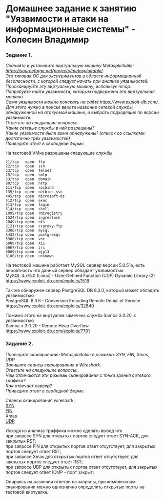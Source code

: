 # Домашнее задание к занятию "Уязвимости и атаки на информационные системы" - Колесин Владимир

### Задание 1.

*Скачайте и установите виртуальную машину Metasploitable: https://sourceforge.net/projects/metasploitable/.*  
*Это типовая ОС для экспериментов в области информационной безопасности, с которой следует начать при анализе уязвимостей.*  
*Просканируйте эту виртуальную машину, используя nmap.*  
*Попробуйте найти уязвимости, которым подвержена эта виртуальная машина.*  
*Сами уязвимости можно поискать на сайте https://www.exploit-db.com/.*  
*Для этого нужно в поиске ввести название сетевой службы, обнаруженной на атакуемой машине, и выбрать подходящие по версии уязвимости.*  
*Ответьте на следующие вопросы:*  
*Какие сетевые службы в ней разрешены?*  
*Какие уязвимости были вами обнаружены? (список со ссылками: достаточно трёх уязвимостей)*  
*Приведите ответ в свободной форме.* 

На тестовой VMке разрешены следующие службы:  
```
21/tcp   open  ftp
22/tcp   open  ssh
23/tcp   open  telnet
25/tcp   open  smtp
53/tcp   open  domain
80/tcp   open  http
111/tcp  open  rpcbind
139/tcp  open  netbios-ssn
445/tcp  open  microsoft-ds
512/tcp  open  exec
513/tcp  open  login
514/tcp  open  shell
1099/tcp open  rmiregistry
1524/tcp open  ingreslock
2049/tcp open  nfs
2121/tcp open  ccproxy-ftp
3306/tcp open  mysql
5432/tcp open  postgresql
5900/tcp open  vnc
6000/tcp open  X11
6667/tcp open  irc
8009/tcp open  ajp13
8180/tcp open  unknown
```

На тестовой машине работает MySQL сервер версии 5.0.51a, есть вероятность что данный сервер обладает уязвимостью  
MySQL 4.x/5.0 (Linux) - User-Defined Function (UDF) Dynamic Library (2)  
https://www.exploit-db.com/exploits/1518  

Так же обнаружен сервер PostgreSQL DB 8.3.0, который может обладать уязвимостью  
PostgreSQL 8.3.6 - Conversion Encoding Remote Denial of Service  
https://www.exploit-db.com/exploits/32849  

Помимо этого на виртуалке замечена служба Samba 3.0.20, с уязвимостью  
Samba < 3.0.20 - Remote Heap Overflow  
https://www.exploit-db.com/exploits/7701

### Задание 2. 

*Проведите сканирование Metasploitable в режимах SYN, FIN, Xmas, UDP.*  
*Запишите сеансы сканирования в Wireshark.*  
*Ответьте на следующие вопросы:*  
*Чем отличаются эти режимы сканирования с точки зрения сетевого трафика?*  
*Как отвечает сервер?*  
*Приведите ответ в свободной форме.*  

Сеансы сканирования wireshark:  
[SYN](https://github.com/Villigun/netology-sdb-13-01-hw/blob/master/nmap-SYN.pcapng)  
[FIN](https://github.com/Villigun/netology-sdb-13-01-hw/blob/master/nmap-FIN.pcapng)  
[Xmas](https://github.com/Villigun/netology-sdb-13-01-hw/blob/master/nmap-Xmas.pcapng)  
[UDP](https://github.com/Villigun/netology-sdb-13-01-hw/blob/master/nmap-UDP.pcapng)  

Исходя из анализа траффика можно сделать вывод что  
  при запросе SYN для открытых портов следует ответ SYN-ACK, для закрытых RST;  
  при запросе FIN для открытых портов ответ отсутствует, для закрытых портов следует ответ RST;  
  при запросе Xmas для открытых портов ответ отсутствует, для закрытых портов следует ответ RST;  
  при запросе UDP для открытых портов ответ отсутствует, для закрытых портов следует ответ ICMP - порт закрыт;

Опираясь на различия ответов на запросы, при комплексном сканировании можно однозначно определить открытые порты на тестовой виртуалке.  
